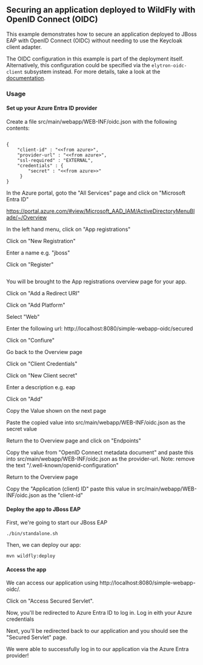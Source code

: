 ## Securing an application deployed to WildFly with OpenID Connect (OIDC)

This example demonstrates how to secure an application deployed to JBoss EAP with OpenID Connect
(OIDC) without needing to use the Keycloak client adapter.

The OIDC configuration in this example is part of the deployment itself. Alternatively,
this configuration could be specified via the `elytron-oidc-client` subsystem instead.
For more details, take a look at the [documentation](https://docs.wildfly.org/26/Admin_Guide.html#Elytron_OIDC_Client).


### Usage

#### Set up your Azure Entra ID provider

Create a file src/main/webapp/WEB-INF/oidc.json with the following contents:

```

{
    "client-id" : "<<from azure>",
    "provider-url" : "<<from azure>",
    "ssl-required" : "EXTERNAL",
    "credentials" : {
        "secret" : "<<from azure>>"
     }
}
```

In the Azure portal, goto the "All Services" page and click on "Microsoft Entra ID"

https://portal.azure.com/#view/Microsoft_AAD_IAM/ActiveDirectoryMenuBlade/~/Overview

In the left hand menu, click on "App registrations"

Click on "New Registration"

Enter a name e.g. "jboss"

Click on "Register"

<image>

You will be brought to the App registrations overview page for your app.

Click on "Add a Redirect URI"

Click on "Add Platform"

Select "Web"

Enter the following url:  http://localhost:8080/simple-webapp-oidc/secured

Click on "Confiure"

Go back to the Overview page

Click on "Client Credentials"

Click on "New Client secret"

Enter a description e.g. eap

Click on "Add"

Copy the Value shown on the next page

Paste the copied value into src/main/webapp/WEB-INF/oidc.json as the secret value

Return the to Overview page and click on "Endpoints"

Copy the value from "OpenID Connect metadata document" and paste this into src/main/webapp/WEB-INF/oidc.json as the provider-url.  Note: remove the text "/.well-known/openid-configuration" 

Return to the Overview page

Copy the "Application (client) ID" paste this value in src/main/webapp/WEB-INF/oidc.json  as the "client-id"


#### Deploy the app to JBoss EAP

First, we're going to start our JBoss EAP

```
./bin/standalone.sh 
```

Then, we can deploy our app:

```
mvn wildfly:deploy 
```

#### Access the app

We can access our application using http://localhost:8080/simple-webapp-oidc/.

Click on "Access Secured Servlet".

Now, you'll be redirected to Azure Entra ID to log in. Log in eith your Azure credentials

Next, you'll be redirected back to our application and you should see the "Secured Servlet" page.

We were able to successfully log in to our application via the Azure Entra provider!

